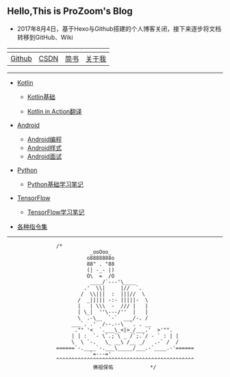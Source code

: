 ## Hello,This is ProZoom's Blog
- 2017年8月4日，基于Hexo与Github搭建的个人博客关闭，接下来逐步将文档转移到GitHub、Wiki

<ap>|<a>|<a>|<a>
----|---|---|---
[Github](https://github.com/ProZoom/Blog)|[CSDN](http://blog.csdn.net/u014735704)|[简书](http://www.jianshu.com/u/8d602265effd)|[关于我](https://github.com/ProZoom/Blog/blob/master/Blog/RESUME.md)
---
* [Kotlin](https://github.com/ProZoom/Blog/issues?q=is%3Aissue+is%3Aopen+label%3AAndroid编程)

	* [Kotlin基础](https://github.com/ProZoom/Blog/labels/Kotlin基础)
	
	* [Kotlin in Action翻译](https://github.com/ProZoom/Blog/wiki/Kotlin-in-Action翻译)


* [Android](https://github.com/ProZoom/Blog/issues?q=is%3Aissue+is%3Aopen+label%3AAndroid)
    * [Android编程](https://github.com/ProZoom/Blog/issues?q=is%3Aissue+is%3Aopen+label%3AAndroid编程)
    * [Android样式](https://github.com/ProZoom/Blog/issues?q=is%3Aissue+is%3Aopen+label%3AAndroid样式篇)
    * [Android面试](http://blog.csdn.net/u014735704/article/category/6530507)
  

* [Python](https://github.com/ProZoom/Blog/issues?q=is%3Aissue+is%3Aopen+label%3APython)
	* [Python基础学习笔记](https://github.com/ProZoom/Blog/issues?q=is%3Aissue+is%3Aopen+label%3APython基础篇)

* [TensorFlow](https://github.com/ProZoom/Blog/issues?q=is%3Aissue+is%3Aopen+label%3ATensorFlow)
 	* [TensorFlow学习笔记](https://github.com/ProZoom/Blog/issues?q=is%3Aissue+is%3Aopen+label%3ATensorFlow基础篇)
	
	
	
* [各种指令集](https://github.com/ProZoom/Blog/blob/master/Blog/各种指令集.md)


---

```
				/*
						   _ooOoo_
						  o8888888o
						  88" . "88
						  (| -_- |)
						  O\  =  /O
					       ____/`---'\____
					     .'  \\|     |//  `.
					    /  \\|||  :  |||//  \
					   /  _||||| -:- |||||-  \
					   |   | \\\  -  /// |   |
					   | \_|  ''\---/''  |   |
					   \  .-\__  `-`  ___/-. /
					 ___`. .'  /--.--\  `. . __
				      ."" '<  `.___\_<|>_/___.'  >'"".
				     | | :  `- \`.;`\ _ /`;.`/ - ` : | |
				     \  \ `-.   \_ __\ /__ _/   .-` /  /
				======`-.____`-.___\_____/___.-`____.-'======
						   `=---='
				^^^^^^^^^^^^^^^^^^^^^^^^^^^^^^^^^^^^^^^^^^^^^
						    佛祖保佑            */
```
